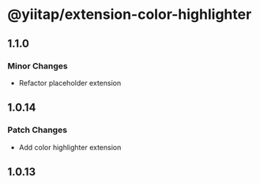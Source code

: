 # @yiitap/extension-color-highlighter

## 1.1.0

### Minor Changes

- Refactor placeholder extension

## 1.0.14

### Patch Changes

- Add color highlighter extension

## 1.0.13
